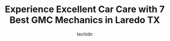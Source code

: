 ---
layout: ampstory
image: https://images.unsplash.com/photo-1551557479-80682eb12a86?ixlib=rb-4.0.3&ixid=MnwxMjA3fDB8MHxwaG90by1wYWdlfHx8fGVufDB8fHx8&auto=format&fit=crop&w=640&h=853&q=80
author: techidn
featured: false
description: Experience the excellence of automotive service by visiting the 7 best GMC Mechanic in Laredo TX, USA. With their expertise, attention to detail, and commitment to customer satisfaction, you
title: Experience Excellent Car Care with 7 Best GMC Mechanics in Laredo TX
cover:
   title: Experience Excellent Car Care with 7 Best GMC Mechanics in Laredo TX
   subtitle: Rickpate
   background: https://images.unsplash.com/photo-1551557479-80682eb12a86?ixlib=rb-4.0.3&ixid=MnwxMjA3fDB8MHxwaG90by1wYWdlfHx8fGVufDB8fHx8&auto=format&fit=crop&w=640&h=853&q=80

pages: 
 - layout: thirds
   top: <h1>#1 Ace Complete Auto Care</h1>
   bottom: "<p>Ace has been my go to shop for my truck, they have also taken care of some of my fleet vehicles.  Friendly and knowledgeable staff help make the process  smooth.  Car is </p>"
   background: https://www.knot35.com/toplist/wp-content/uploads/2023/06/best-gmc-mechanic-1-in-laredo-tx-1685834300.jpeg
   backgroundblur: true
 - layout: thirds
   top: <h1>#2 South Texas Auto Rebuilders</h1>
   bottom: "<p>2720 Guadalupe St, Laredo, TX 78043, United States</p>"
   background: https://www.knot35.com/toplist/wp-content/uploads/2023/06/best-gmc-mechanic-2-in-laredo-tx-1685834300.jpeg
   cta:
      link: https://www.knot35.com/toplist/experience-excellent-car-care-with-7-best-gmc-mechanics-in-laredo-tx/
      text: Experience Excellent Car Care with 7 Best GMC Mechanics in Laredo TX
 - layout: thirds
   top: <h1>#3 Jerrys Truck and Auto Service</h1>
   bottom: "<p>508 E Calton Rd, Laredo, TX 78041, United States</p>"
   background: https://www.knot35.com/toplist/wp-content/uploads/2023/06/best-gmc-mechanic-3-in-laredo-tx-1685834301.jpeg
   cta:
      link: https://www.knot35.com/toplist/experience-excellent-car-care-with-7-best-gmc-mechanics-in-laredo-tx/
      text: Experience Excellent Car Care with 7 Best GMC Mechanics in Laredo TX
 - layout: thirds
   top: <h1>#4 GM of Laredo - Powell Watson Motors GMC and Buick</h1>
   bottom: "<p>6301 Arena Blvd, Laredo, TX 78041, United States</p>"
   background: https://images.unsplash.com/photo-1632260260864-caf7fde5ec36?ixlib=rb-4.0.3&ixid=MnwxMjA3fDB8MHxwaG90by1wYWdlfHx8fGVufDB8fHx8&auto=format&fit=crop&w=640&h=853&q=80
   cta:
      link: https://www.knot35.com/toplist/experience-excellent-car-care-with-7-best-gmc-mechanics-in-laredo-tx/
      text: Experience Excellent Car Care with 7 Best GMC Mechanics in Laredo TX
 - layout: thirds
   top: <h1>#5 Shiloh Automotive Service and Collision Repair Center</h1>
   bottom: "<p>204 Shiloh Dr, Laredo, TX 78045, United States</p>"
   background: https://images.unsplash.com/photo-1567360425618-1594206637d2?ixlib=rb-4.0.3&ixid=MnwxMjA3fDB8MHxwaG90by1wYWdlfHx8fGVufDB8fHx8&auto=format&fit=crop&w=640&h=853&q=80
   cta:
      link: https://www.knot35.com/toplist/experience-excellent-car-care-with-7-best-gmc-mechanics-in-laredo-tx/
      text: Experience Excellent Car Care with 7 Best GMC Mechanics in Laredo TX
 - layout: thirds
   top: <h1>#6 Luis Hi-Tech Auto Service, Of South Texas, LHTAS</h1>
   bottom: "<p>2819 Clark Blvd, Laredo, TX 78043, United States</p>"
   background: https://images.unsplash.com/photo-1614648718611-0635f29016cb?ixlib=rb-4.0.3&ixid=MnwxMjA3fDB8MHxwaG90by1wYWdlfHx8fGVufDB8fHx8&auto=format&fit=crop&w=640&h=853&q=80
   cta:
      link: https://www.knot35.com/toplist/experience-excellent-car-care-with-7-best-gmc-mechanics-in-laredo-tx/
      text: Experience Excellent Car Care with 7 Best GMC Mechanics in Laredo TX
 - layout: thirds
   top: <h1>#7 Marquez Auto Shop</h1>
   bottom: "<p>2210 Santa Maria Ave, Laredo, TX 78040, United States</p>"
   background: https://images.unsplash.com/photo-1531169509526-f8f1fdaa4a67?ixlib=rb-4.0.3&ixid=MnwxMjA3fDB8MHxwaG90by1wYWdlfHx8fGVufDB8fHx8&auto=format&fit=crop&w=640&h=853&q=80
   cta:
      link: https://www.knot35.com/toplist/experience-excellent-car-care-with-7-best-gmc-mechanics-in-laredo-tx/
      text: Experience Excellent Car Care with 7 Best GMC Mechanics in Laredo TX
 - layout: thirds
   middle: Continue reading...
   background: https://images.unsplash.com/photo-1561679660-d00ee1e0dc8e?ixlib=rb-4.0.3&ixid=MnwxMjA3fDB8MHxwaG90by1wYWdlfHx8fGVufDB8fHx8&auto=format&fit=crop&w=640&h=853&q=80
   cta:
      link: https://www.knot35.com/toplist/experience-excellent-car-care-with-7-best-gmc-mechanics-in-laredo-tx/
      text: Experience Excellent Car Care with 7 Best GMC Mechanics in Laredo TX
      
---